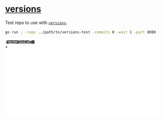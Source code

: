 # [versions](https://github.com/Mobilpadde/versions)

Test repo to use with [`versions`](https://github.com/Mobilpadde/versions).

```sh
go run . -repo ../path/to/versions-test -commits 0 -wait 1 -port 8080 -manager yarn -install ""
```

![Timelapse of this repo](static/index.gif?raw=true 'Timelapse of this repo')
